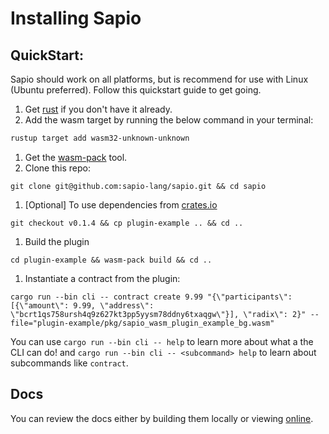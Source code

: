 # Installing Sapio

## QuickStart:

Sapio should work on all platforms, but is recommend for use with Linux (Ubuntu preferred).
Follow this quickstart guide to get going.

1.  Get [rust](https://rustup.rs/) if you don't have it already.
1.  Add the wasm target by running the below command in your terminal:
```bash
rustup target add wasm32-unknown-unknown
```
1.  Get the [wasm-pack](https://rustwasm.github.io/wasm-pack/) tool.
1.  Clone this repo: 
```
git clone git@github.com:sapio-lang/sapio.git && cd sapio
```
1.  \[Optional\] To use dependencies from [crates.io](https://crates.io)
```
git checkout v0.1.4 && cp plugin-example .. && cd ..
```
1.  Build the plugin
```
cd plugin-example && wasm-pack build && cd ..
```
1.  Instantiate a contract from the plugin:
```
cargo run --bin cli -- contract create 9.99 "{\"participants\": [{\"amount\": 9.99, \"address\": \"bcrt1qs758ursh4q9z627kt3pp5yysm78ddny6txaqgw\"}], \"radix\": 2}" --file="plugin-example/pkg/sapio_wasm_plugin_example_bg.wasm"
```

You can use `cargo run --bin cli -- help` to learn more about what a the CLI
can do! and `cargo run --bin cli -- <subcommand> help` to learn about
subcommands like `contract`.


## Docs

You can review the docs either by building them locally or viewing
[online](https://docs.rs/sapio).

